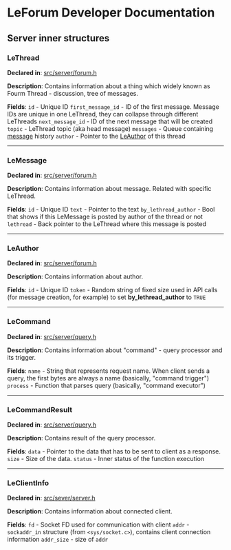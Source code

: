 # LeForum Developer Documentation
## Server inner structures
### LeThread
**Declared in**: [src/server/forum.h](/src/server/core/forum.h)

**Description**:
Contains information about a thing which widely known as Fourm Thread - discussion, tree of messages.

**Fields**: 
`id` - Unique ID
`first_message_id` - ID of the first message. Message IDs are unique in one LeThread, they can collapse through different LeThreads
`next_message_id` - ID of the next message that will be created
`topic` - LeThread topic (aka head message)
`messages` - Queue containing [message](#LeMessage) history
`author` - Pointer to the [LeAuthor](#LeAuthor) of this thread

---

### LeMessage
**Declared in**: [src/server/forum.h](/src/server/core/forum.h)

**Description**:
Contains information about message. Related with specific LeThread.

**Fields**:
`id` - Unique ID
`text` - Pointer to  the text
`by_lethread_author` - Bool that shows if this LeMessage is posted by author of the thread or not
`lethread` - Back pointer to the LeThread where this message is posted

---

### LeAuthor
**Declared in**: [src/server/forum.h](/src/server/core/forum.h)

**Description**:
Contains information about author.

**Fields**:
`id` - Unique ID
`token` - Random string of fixed size used in API calls (for message creation, for example) to set **by_lethread_author** to `TRUE`

---

### LeCommand
**Declared in**: [src/server/query.h](/src/server/core/query.h)

**Description**:
Contains information about "command" - query processor and its trigger.

**Fields**:
`name` - String that represents request name. When client sends a query, the first bytes are always a name (basically, "command trigger")
`process` - Function that parses query (basically, "command executor")

---

### LeCommandResult
**Declared in**: [src/server/query.h](/src/server/core/query.h)

**Description**:
Contains result of the query processor.

**Fields**:
`data` - Pointer to the data that has to be sent to client as a response.
`size` - Size of the data.
`status` - Inner status of the function execution

---

### LeClientInfo
**Declared in**: [src/sever/server.h](/src/server/server.h)

**Description**:
Contains information about connected client.

**Fields**:
`fd` - Socket FD used for communication with client
`addr` - `sockaddr_in` structure (from `<sys/socket.c>`), contains client connection information
`addr_size` - size of `addr`